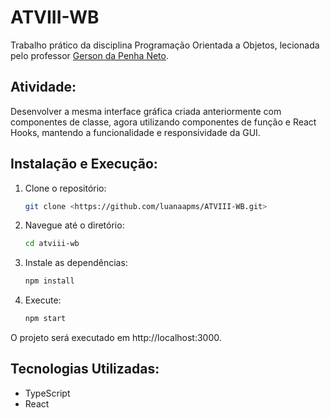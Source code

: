 # ATVIII-WB
Trabalho prático da disciplina Programação Orientada a Objetos, lecionada pelo professor [Gerson da Penha Neto](https://github.com/gerson-pn).

## Atividade:
Desenvolver a mesma interface gráfica criada anteriormente com componentes de classe, agora utilizando componentes de função e React Hooks, mantendo a funcionalidade e responsividade da GUI.

## Instalação e Execução:

1. Clone o repositório:
    
    ```bash
    git clone <https://github.com/luanaapms/ATVIII-WB.git>
    
    ```
    
2. Navegue até o diretório:
    
    ```bash
    cd atviii-wb
    
    ```
    
3. Instale as dependências:
    
    ```bash
    npm install
    
    ```
    
4. Execute:
    ```bash
    npm start
    
    ```

O projeto será executado em http://localhost:3000.


## Tecnologias Utilizadas:

- TypeScript
- React